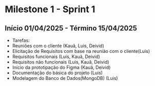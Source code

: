 # Milestone 1 - Sprint 1 

## Início 01/04/2025 - Término 15/04/2025

- Tarefas:
- Reuniões com o cliente (Kauã, Luis, Deivid)
- Elicitação de Requisitos com base na reunião com o cliente(Luis)
- Requisitos funcionais (Luis, Kauã, Deivid)
- Requisitos não funcionais (Luis, Kauã, Deivid)
- Início da prototipação do Figma (Kauã, Deivid)
- Documentação do básica do projeto (Luis)
- Modelagem do Banco de Dados(MongoDB) (Luis)
